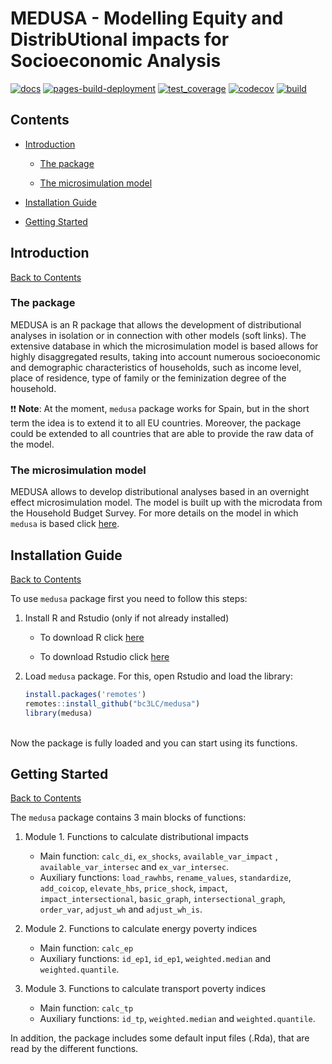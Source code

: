# MEDUSA - Modelling Equity and DistribUtional impacts for Socioeconomic Analysis

[![docs](https://github.com/bc3LC/medusa/actions/workflows/docs.yaml/badge.svg)](https://github.com/bc3LC/medusa/actions/workflows/docs.yaml)
[![pages-build-deployment](https://github.com/bc3LC/medusa/actions/workflows/pages/pages-build-deployment/badge.svg)](https://github.com/bc3LC/medusa/actions/workflows/pages/pages-build-deployment)
[![test_coverage](https://github.com/bc3LC/medusa/actions/workflows/test_coverage.yml/badge.svg)](https://github.com/bc3LC/medusa/actions/workflows/test_coverage.yml)
[![codecov](https://codecov.io/gh/bc3LC/medusa/graph/badge.svg?token=VSmmxRUGO2)](https://codecov.io/gh/bc3LC/medusa)
[![build](https://github.com/bc3LC/medusa/actions/workflows/build.yaml/badge.svg)](https://github.com/bc3LC/medusa/actions/workflows/build.yaml)

## <a name="contents"></a>Contents

<!-- ------------------------>

<!-- ------------------------>

-   [Introduction](#introduction)

	-   [The package](#pkg)

    -   [The microsimulation model](#ms-model)

-   [Installation Guide](#installation-guide)

-   [Getting Started](#get-started)

<!-- ------------------------>

<!-- ------------------------>

## <a name="introduction"></a>Introduction

<!-- ------------------------>

<!-- ------------------------>

[Back to Contents](#contents)

### <a name="pkg"></a>The package

MEDUSA is an R package that allows the development of distributional analyses in isolation or in connection with other models (soft links). The extensive database in which the microsimulation model is based allows for highly disaggregated results, taking into account numerous socioeconomic and demographic characteristics of households, such as income level, place of residence, type of family or the  feminization degree of the household. 

:exclamation::exclamation: **Note**: At the moment, `medusa` package works for Spain, but in the short term the idea is to extend it to all EU countries. Moreover, the package could be extended to all countries that are able to provide the raw data of the model.

### <a name="ms-model"></a>The microsimulation model

MEDUSA allows to develop distributional analyses based in an overnight effect microsimulation model. The model is built up with the microdata from the Household Budget Survey. For more details on the model in which `medusa` is based click [here](https://bc3lc.github.io/medusa/articles/TheModel.html).


## <a name="installation-guide"></a>Installation Guide

<!-- ------------------------>

<!-- ------------------------>

[Back to Contents](#contents)

To use `medusa` package first you need to follow this steps:

1.  Install R and Rstudio (only if not already installed)

    -   To download R click [here](https://www.r-project.org/)

    -  To download Rstudio click [here](https://www.rstudio.com/)

2.  Load `medusa` package. For this, open Rstudio and load the library:
    
    ``` r
    install.packages('remotes')
    remotes::install_github("bc3LC/medusa")
    library(medusa)
    ```
<br>
Now  the package is fully loaded and you can start using its functions.
<br>

## <a name="get-started"></a>Getting Started

<!-- ------------------------>

<!-- ------------------------>

[Back to Contents](#contents)

The `medusa` package  contains 3 main blocks of functions:

1. Module 1. Functions to calculate distributional impacts
	- Main function: `calc_di`, `ex_shocks`, `available_var_impact` , `available_var_intersec` and `ex_var_intersec`.
	- Auxiliary functions: `load_rawhbs`, `rename_values`, `standardize`, `add_coicop`, `elevate_hbs`, `price_shock`, `impact`, `impact_intersectional`, `basic_graph`, `intersectional_graph`, `order_var`, `adjust_wh` and `adjust_wh_is`.


2. Module 2. Functions to calculate energy poverty indices
	- Main function: `calc_ep`
	- Auxiliary functions: `id_ep1`, `id_ep1`, `weighted.median` and `weighted.quantile`.


3. Module 3. Functions to calculate transport poverty indices
	- Main function: `calc_tp`
	- Auxiliary functions: `id_tp`, `weighted.median` and `weighted.quantile`.


In addition, the package includes some default input files (.Rda), that are read by the different functions. 